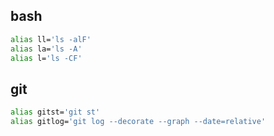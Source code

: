 ## bash

```bash
alias ll='ls -alF'
alias la='ls -A'
alias l='ls -CF'
```

## git

```bash
alias gitst='git st'
alias gitlog='git log --decorate --graph --date=relative'
```
